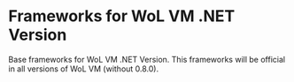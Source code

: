 # Frameworks for WoL VM .NET Version
 Base frameworks for WoL VM .NET Version. This frameworks will be official in all versions of WoL VM (without 0.8.0).
